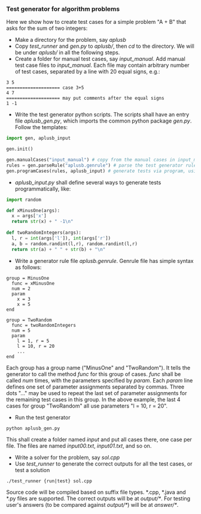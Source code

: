 ### Test generator for algorithm problems

Here we show how to create test cases for a simple problem "A + B" that asks for the sum of two integers:

* Make a directory for the problem, say _aplusb_
* Copy _test\_runner_ and _gen.py_ to _aplusb/_, then _cd_ to the directory.
We will be under _aplusb/_ in all the following steps.
* Create a folder for manual test cases, say _input\_manual_.
Add manual test case files to _input\_manual_.
Each file may contain arbitrary number of test cases, separated by a line with 20 equal signs, e.g.:
```
3 5
==================== case 3+5
4 7
==================== may put comments after the equal signs
1 -1
```
* Write the test generator python scripts. 
The scripts shall have an entry file _aplusb\_gen.py_,
which imports the common python package _gen.py_.
Follow the templates:
```python
import gen, aplusb_input

gen.init()

gen.manualCases("input_manual") # copy from the manual cases in input_manual
rules = gen.parseRule("aplusb.genrule") # parse the test generator rules defined in aplusb.genrule
gen.programCases(rules, aplusb_input) # generate tests via program, using the rules defined in aplub.gen
```
* _aplusb\_input.py_ shall define several ways to generate tests programmatically, like:
```python
import random

def xMinusOne(args):
  x = args['x']
  return str(x) + " -1\n"
  
def twoRandomIntegers(args):
  l, r = int(args['l']), int(args['r'])
  a, b = random.randint(l,r), random.randint(l,r)
  return str(a) + " " + str(b) + "\n"
```

* Write a generator rule file _aplusb.genrule_. Genrule file has simple syntax as follows:
```
group = MinusOne
  func = xMinusOne
  num = 2
  param
    x = 3
    x = 5
end

group = TwoRandom
  func = twoRandomIntegers
  num = 5
  param
    l = 1, r = 5
    l = 10, r = 20
    ...
end
```
Each group has a group name ("MinusOne" and "TwoRandom").
It tells the generator to call the method _func_ for this group of cases.
_func_ shall be called _num_ times, with the parameters specified by _param_.
Each _param_ line defines one set of parameter assignments separated by commas.
Three dots "..." may be used to repeat the last set of parameter assignments for the remaining test cases in this group.
In the above example, the last 4 cases for group "TwoRandom" all use parameters "l = 10, r = 20".

* Run the test generator
```
python aplusb_gen.py
```
This shall create a folder named _input_ and put all cases there, one case per file.
The files are named _input00.txt_, _input01.txt_, and so on.

* Write a solver for the problem, say _sol.cpp_
* Use _test\_runner_ to generate the correct outputs for all the test cases, or test a solution
```
./test_runner {run|test} sol.cpp
```
Source code will be compiled based on suffix file types. \*.cpp, \*.java and \*.py files are supported.
The correct outputs will be at _output/\*_.
For testing user's answers (to be compared against _output/\*_) will be at _answer/\*_.